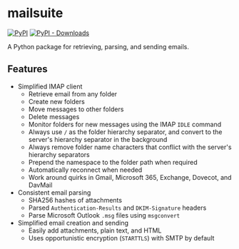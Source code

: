# mailsuite

[![PyPI](https://img.shields.io/pypi/v/mailsuite)](https://github.com/seanthegeek/mailsuite/)
[![PyPI - Downloads](https://img.shields.io/pypi/dm/mailsuite?color=blue)](https://pypistats.org/packages/mailsuite)

A Python package for retrieving, parsing, and sending emails.

## Features

- Simplified IMAP client
  - Retrieve email from any folder
  - Create new folders
  - Move messages to other folders
  - Delete messages
  - Monitor folders for new messages using the IMAP ``IDLE`` command
  - Always use ``/`` as the folder hierarchy separator, and convert to the
    server's hierarchy separator in the background
  - Always remove folder name characters that conflict with the server's
    hierarchy separators
  - Prepend the namespace to the folder path when required
  - Automatically reconnect when needed
  - Work around quirks in Gmail, Microsoft 365, Exchange, Dovecot, and
    DavMail
- Consistent email parsing
  - SHA256 hashes of attachments
  - Parsed ``Authentication-Results`` and ``DKIM-Signature`` headers
  - Parse Microsoft Outlook ``.msg`` files using `msgconvert`
- Simplified email creation and sending
  - Easily add attachments, plain text, and HTML
  - Uses opportunistic encryption (``STARTTLS``) with SMTP by default
